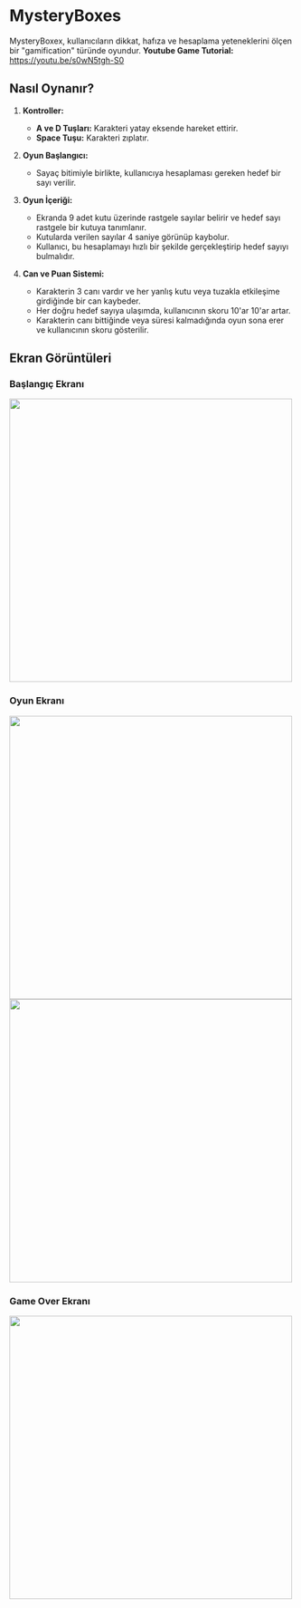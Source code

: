 # MysteryBoxes

MysteryBoxex, kullanıcıların dikkat, hafıza ve hesaplama yeteneklerini ölçen bir "gamification" türünde oyundur.
**Youtube Game Tutorial:** https://youtu.be/s0wN5tgh-S0

## Nasıl Oynanır?

1. **Kontroller:**
   - **A ve D Tuşları:** Karakteri yatay eksende hareket ettirir.
   - **Space Tuşu:** Karakteri zıplatır.

2. **Oyun Başlangıcı:**
   - Sayaç bitimiyle birlikte, kullanıcıya hesaplaması gereken hedef bir sayı verilir.

3. **Oyun İçeriği:**
   - Ekranda 9 adet kutu üzerinde rastgele sayılar belirir ve hedef sayı rastgele bir kutuya tanımlanır.
   - Kutularda verilen sayılar 4 saniye görünüp kaybolur.
   - Kullanıcı, bu hesaplamayı hızlı bir şekilde gerçekleştirip hedef sayıyı bulmalıdır.

4. **Can ve Puan Sistemi:**
   - Karakterin 3 canı vardır ve her yanlış kutu veya tuzakla etkileşime girdiğinde bir can kaybeder.
   - Her doğru hedef sayıya ulaşımda, kullanıcının skoru 10'ar 10'ar artar.
   - Karakterin canı bittiğinde veya süresi kalmadığında oyun sona erer ve kullanıcının skoru gösterilir.

## Ekran Görüntüleri

### Başlangıç Ekranı
<img src="https://github.com/muratozkol/Gamification/assets/72967829/77d3b745-d0e1-4414-aff4-cbd850b7fdd4" width="500">

### Oyun Ekranı
<img src="https://github.com/muratozkol/Gamification/assets/72967829/86ff0e39-07ca-4110-a5c3-40a5f2359695" width="500">
<img src="https://github.com/muratozkol/Gamification/assets/72967829/5123e422-2479-4d4a-a0c0-50dd79c00033" width="500">

### Game Over Ekranı
<img src="https://github.com/muratozkol/Gamification/assets/72967829/bddfbbe3-5ae7-4ef7-8032-028a8ccceacc" width="500">

